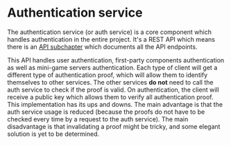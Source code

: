 # Authentication service

The authentication service (or auth service) is a core component which handles
authentication in the entire project. It's a REST API which means there is an
[API subchapter](./auth/api.md) which documents all the API endpoints.

This API handles user authentication, first-party components authentication as
well as mini-game servers authentication. Each type of client will get a
different type of authentication proof, which will allow them to identify
themselves to other services. The other services **do not** need to call the
auth service to check if the proof is valid. On authentication, the client will
receive a public key which allows them to verify all authentication proof. This
implementation has its ups and downs. The main advantage is that the auth
service usage is reduced (because the proofs do not have to be checked every
time by a request to the auth service). The main disadvantage is that
invalidating a proof might be tricky, and some elegant solution is yet to be
determined.
